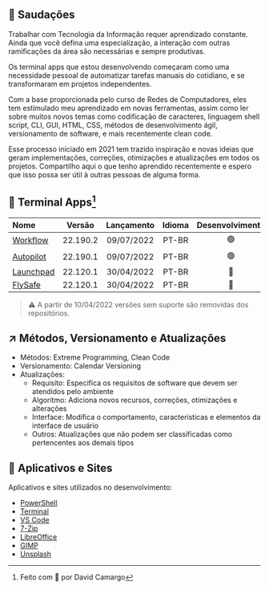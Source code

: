 ## :vulcan_salute: Saudações
Trabalhar com Tecnologia da Informação requer aprendizado constante. Ainda que você defina uma especialização, a interação com outras ramificações da área são necessárias e sempre produtivas.

Os terminal apps que estou desenvolvendo começaram como uma necessidade pessoal de automatizar tarefas manuais do cotidiano, e se transformaram em projetos independentes.

Com a base proporcionada pelo curso de Redes de Computadores, eles tem estimulado meu aprendizado em novas ferramentas, assim como ler sobre muitos novos temas como codificação de caracteres, linguagem shell script, CLI, GUI, HTML, CSS, métodos de desenvolvimento ágil, versionamento de software, e mais recentemente clean code.

Esse processo iniciado em 2021 tem trazido inspiração e novas ideias que geram implementações, correções, otimizações e atualizações em todos os projetos. Compartilho aqui o que tenho aprendido recentemente e espero que isso possa ser útil à outras pessoas de alguma forma.

## :gem: Terminal Apps[^1]
|Nome|Versão|Lançamento|Idioma|Desenvolvimento|Suporte|
|:---|:---:|:---:|:---:|:---:|:---:|
|[Workflow](https://github.com/2uj1m28ohz/workflow)|22.190.2|09/07/2022|PT-BR|:green_circle:|:green_circle:|
|[Autopilot](https://github.com/2uj1m28ohz/autopilot)|22.190.1|09/07/2022|PT-BR|:green_circle:|:green_circle:|
|[Launchpad](https://github.com/2uj1m28ohz/launchpad)|22.120.1|30/04/2022|PT-BR|:red_circle:|:red_circle:|
|[FlySafe](https://github.com/2uj1m28ohz/flysafe)|22.120.1|30/04/2022|PT-BR|:red_circle:|:red_circle:|

> :warning: A partir de 10/04/2022 versões sem suporte são removidas dos repositórios.

## :arrow_upper_right: Métodos, Versionamento e Atualizações
- Métodos: Extreme Programming, Clean Code
- Versionamento: Calendar Versioning
- Atualizações:
    - Requisito: Especifica os requisitos de software que devem ser atendidos pelo ambiente
    - Algoritmo: Adiciona novos recursos, correções, otimizações e alterações
    - Interface: Modifica o comportamento, características e elementos da interface de usuário
    - Outros: Atualizações que não podem ser classificadas como pertencentes aos demais tipos

## :rocket: Aplicativos e Sites
Aplicativos e sites utilizados no desenvolvimento:
- [PowerShell](https://github.com/powershell/powershell)
- [Terminal](https://github.com/microsoft/terminal)
- [VS Code](https://github.com/microsoft/vscode)
- [7-Zip](https://7-zip.org)
- [LibreOffice](https://libreoffice.org)
- [GIMP](https://gimp.org)
- [Unsplash](https://unsplash.com)

[^1]:Feito com :purple_heart: por David Camargo

